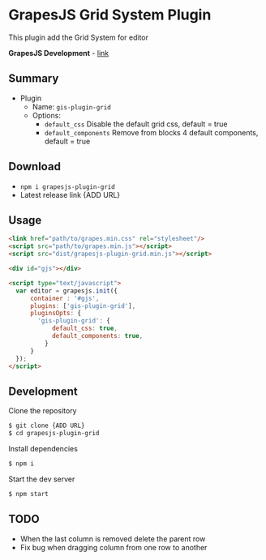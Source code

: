 # GrapesJS Grid System Plugin

This plugin add the Grid System for editor


<b>GrapesJS Development</b> - <a href="https://devfuture.pro/grapesjs-development/" target="_blank">link</a>
<br/>

## Summary

* Plugin
  * Name: `gis-plugin-grid`
  * Options:
      * `default_css` Disable the default grid css, default =  true
      * `default_components` Remove from blocks 4 default components, default =  true



## Download

* `npm i grapesjs-plugin-grid`
* Latest release link  {ADD URL}



## Usage

```html
<link href="path/to/grapes.min.css" rel="stylesheet"/>
<script src="path/to/grapes.min.js"></script>
<script src="dist/grapesjs-plugin-grid.min.js"></script>

<div id="gjs"></div>

<script type="text/javascript">
  var editor = grapesjs.init({
      container : '#gjs',
      plugins: ['gis-plugin-grid'],
      pluginsOpts: {
        'gis-plugin-grid': {
            default_css: true,
            default_components: true,
          }
      }
  });
</script>
```



## Development

Clone the repository

```sh
$ git clone {ADD URL}
$ cd grapesjs-plugin-grid
```

Install dependencies

```sh
$ npm i
```

Start the dev server

```sh
$ npm start
```


## TODO
- When the last column is removed delete the parent row
- Fix bug when dragging column from one row to another
